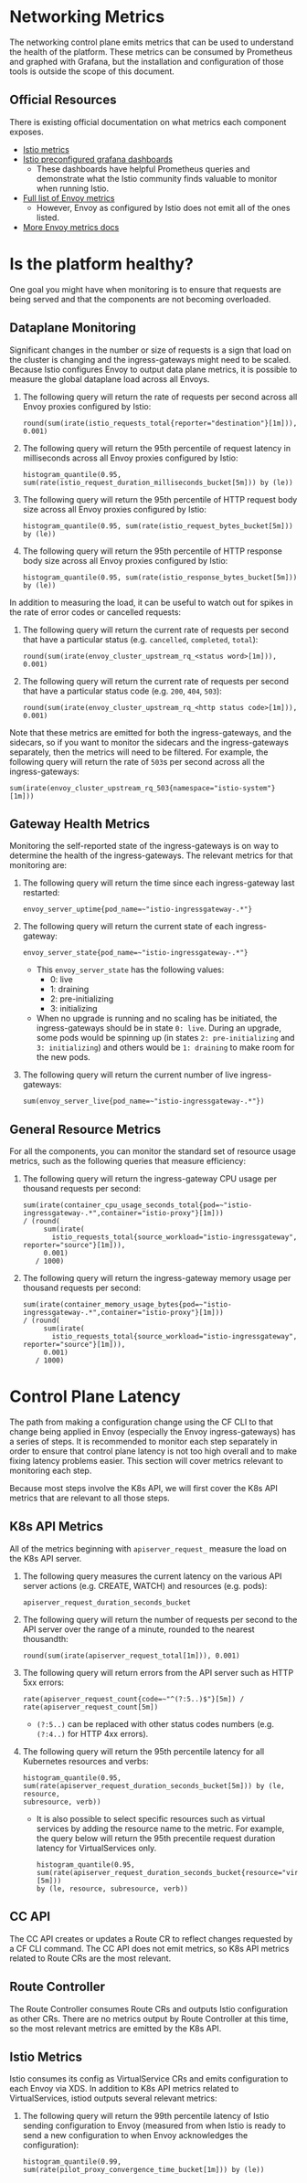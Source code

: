 # Networking Metrics

The networking control plane emits metrics that can be used to understand the
health of the platform. These metrics can be consumed by Prometheus and graphed
with Grafana, but the installation and configuration of those tools is outside
the scope of this document.

## Official Resources

There is existing official documentation on what metrics each component exposes.

* [Istio metrics](https://istio.io/latest/docs/reference/config/policy-and-telemetry/metrics/)
* [Istio preconfigured grafana dashboards](https://istio.io/latest/docs/ops/integrations/grafana/)
  * These dashboards have helpful Prometheus queries and demonstrate what the
    Istio community finds valuable to monitor when running Istio.
* [Full list of Envoy metrics](https://www.envoyproxy.io/docs/envoy/latest/configuration/upstream/cluster_manager/cluster_stats)
  * However, Envoy as configured by Istio does not emit all of the ones listed.
* [More Envoy metrics docs](https://www.envoyproxy.io/docs/envoy/latest/configuration/observability/statistics#server%5C)

# Is the platform healthy?

One goal you might have when monitoring is to ensure that requests are being
served and that the components are not becoming overloaded.

## Dataplane Monitoring
Significant changes in the number or size of requests is a sign that load on the
cluster is changing and the ingress-gateways might need to be scaled. Because
Istio configures Envoy to output data plane metrics, it is possible to measure
the global dataplane load across all Envoys.

1. The following query will return the rate of requests per second across all
   Envoy proxies configured by Istio:
   ```
   round(sum(irate(istio_requests_total{reporter="destination"}[1m])), 0.001)
   ```
1. The following query will return the 95th percentile of request latency in
   milliseconds across all Envoy proxies configured by Istio:
   ```
   histogram_quantile(0.95, sum(rate(istio_request_duration_milliseconds_bucket[5m])) by (le))
   ```
1. The following query will return the 95th percentile of HTTP request body size
   across all Envoy proxies configured by Istio:
   ```
   histogram_quantile(0.95, sum(rate(istio_request_bytes_bucket[5m])) by (le))
   ```
1. The following query will return the 95th percentile of HTTP response body size
   across all Envoy proxies configured by Istio:
   ```
   histogram_quantile(0.95, sum(rate(istio_response_bytes_bucket[5m])) by (le))
   ```

In addition to measuring the load, it can be useful to watch out for spikes in
the rate of error codes or cancelled requests:

1. The following query will return the current rate of requests per second that have a
   particular status (e.g. `cancelled`, `completed`, `total`):
   ```
   round(sum(irate(envoy_cluster_upstream_rq_<status word>[1m])), 0.001)
   ```
1. The following query will return the current rate of requests per second that have a
   particular status code (e.g. `200`, `404`, `503`):
   ```
   round(sum(irate(envoy_cluster_upstream_rq_<http status code>[1m])), 0.001)
   ```

Note that these metrics are emitted for both the ingress-gateways, and the
sidecars, so if you want to monitor the sidecars and the ingress-gateways
separately, then the metrics will need to be filtered.
For example, the following query will return the rate of `503`s per second across
all the ingress-gateways:
```
sum(irate(envoy_cluster_upstream_rq_503{namespace="istio-system"}[1m]))
```

## Gateway Health Metrics
Monitoring the self-reported state of the ingress-gateways is on way to
determine the health of the ingress-gateways. The relevant metrics for that
monitoring are:

1. The following query will return the time since each ingress-gateway last
   restarted:
   ```
   envoy_server_uptime{pod_name=~"istio-ingressgateway-.*"}
   ```

1. The following query will return the current state of each ingress-gateway:
   ```
   envoy_server_state{pod_name=~"istio-ingressgateway-.*"}
   ```
   * This `envoy_server_state` has the following values:
     * 0: live
     * 1: draining
     * 2: pre-initializing
     * 3: initializing
   * When no upgrade is running and no scaling has be initiated, the
     ingress-gateways should be in state `0: live`. During an upgrade, some pods
     would be spinning up (in states `2: pre-initializing` and `3:
     initializing`) and others would be `1: draining` to make room for the new
     pods.

1. The following query will return the current number of live ingress-gateways:
   ```
   sum(envoy_server_live{pod_name=~"istio-ingressgateway-.*"})
   ```
## General Resource Metrics
For all the components, you can monitor the standard set of resource usage
metrics, such as the following queries that measure efficiency:

1. The following query will return the ingress-gateway CPU usage per thousand requests per second:
   ```
   sum(irate(container_cpu_usage_seconds_total{pod=~"istio-ingressgateway-.*",container="istio-proxy"}[1m]))
   / (round(
        sum(irate(
          istio_requests_total{source_workload="istio-ingressgateway", reporter="source"}[1m])),
        0.001)
      / 1000)
   ```
1. The following query will return the ingress-gateway memory usage per thousand requests per second:
   ```
   sum(irate(container_memory_usage_bytes{pod=~"istio-ingressgateway-.*",container="istio-proxy"}[1m]))
   / (round(
        sum(irate(
          istio_requests_total{source_workload="istio-ingressgateway", reporter="source"}[1m])),
        0.001)
      / 1000)
   ```

# Control Plane Latency

The path from making a configuration change using the CF CLI to that change
being applied in Envoy (especially the Envoy ingress-gateways) has a series of
steps. It is recommended to monitor each step separately in order to ensure that
control plane latency is not too high overall and to make fixing latency
problems easier. This section will cover metrics relevant to monitoring each
step.

Because most steps involve the K8s API, we will first cover the K8s API metrics that are
relevant to all those steps.

## K8s API Metrics

All of the metrics beginning with `apiserver_request_`  measure the load on the
K8s API server.

1. The following query measures the current latency on the various API server
   actions (e.g. CREATE, WATCH) and resources (e.g. pods):
   ```
   apiserver_request_duration_seconds_bucket
   ```

1. The following query will return the number of requests per second
   to the API server over the range of a minute, rounded to the nearest
   thousandth:
   ```
   round(sum(irate(apiserver_request_total[1m])), 0.001)
   ```

1. The following query will return errors from the API server such as HTTP 5xx
   errors:
   ```
   rate(apiserver_request_count{code=~"^(?:5..)$"}[5m]) / rate(apiserver_request_count[5m])
   ```
   * `(?:5..)` can be replaced with other status codes numbers (e.g. `(?:4..)`
     for HTTP 4xx errors).

1. The following query will return the 95th percentile latency for all
   Kubernetes resources and verbs:
   ```
   histogram_quantile(0.95,
   sum(rate(apiserver_request_duration_seconds_bucket[5m])) by (le, resource,
   subresource, verb))
   ```
   * It is also possible to select specific resources such as virtual services
     by adding the resource name to the metric.  For example, the query below
     will return the 95th precentile request duration latency for
     VirtualServices only.
     ```
     histogram_quantile(0.95,
     sum(rate(apiserver_request_duration_seconds_bucket{resource="virtualservices"}[5m]))
     by (le, resource, subresource, verb))
     ```

## CC API
The CC API creates or updates a Route CR to reflect changes requested by a CF
CLI command. The CC API does not emit metrics, so K8s API metrics related to
Route CRs are the most relevant.

## Route Controller
The Route Controller consumes Route CRs and outputs Istio configuration as other
CRs. There are no metrics output by Route Controller at this time, so the most
relevant metrics are emitted by the K8s API.

## Istio Metrics
Istio consumes its config as VirtualService CRs and emits configuration to each
Envoy via XDS. In addition to K8s API metrics related to VirtualServices, istiod
outputs several relevant metrics:

1. The following query will return the 99th percentile latency of Istio sending
   configuration to Envoy (measured from when Istio is ready to send a new
   configuration to when Envoy acknowledges the configuration):
   ```
   histogram_quantile(0.99, sum(rate(pilot_proxy_convergence_time_bucket[1m])) by (le))
   ```
